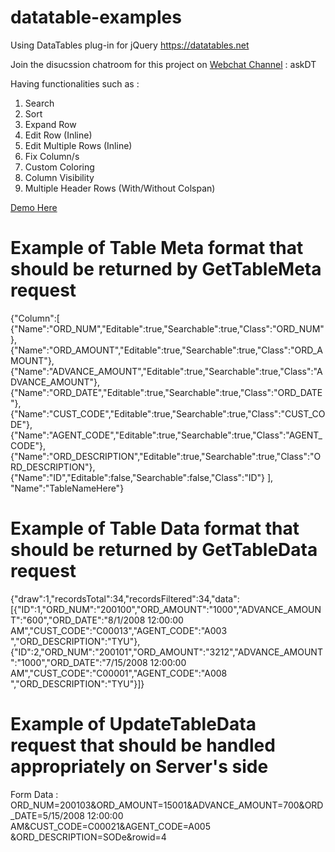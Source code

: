 # datatable-examples
Using DataTables plug-in for jQuery https://datatables.net

Join the disucssion chatroom for this project on [Webchat Channel](https://webchat.freenode.net/) : askDT

Having functionalities such as : 
1. Search
2. Sort
3. Expand Row
4. Edit Row (Inline)
5. Edit Multiple Rows (Inline)
6. Fix Column/s
7. Custom Coloring
8. Column Visibility
9. Multiple Header Rows (With/Without Colspan)

<a href="http://eunoia.gq/datatable.htm" target="_blank">Demo Here</a>

# Example of Table Meta format that should be returned by GetTableMeta request

{"Column":[
{"Name":"ORD_NUM","Editable":true,"Searchable":true,"Class":"ORD_NUM"},{"Name":"ORD_AMOUNT","Editable":true,"Searchable":true,"Class":"ORD_AMOUNT"},{"Name":"ADVANCE_AMOUNT","Editable":true,"Searchable":true,"Class":"ADVANCE_AMOUNT"},{"Name":"ORD_DATE","Editable":true,"Searchable":true,"Class":"ORD_DATE"},{"Name":"CUST_CODE","Editable":true,"Searchable":true,"Class":"CUST_CODE"},{"Name":"AGENT_CODE","Editable":true,"Searchable":true,"Class":"AGENT_CODE"},{"Name":"ORD_DESCRIPTION","Editable":true,"Searchable":true,"Class":"ORD_DESCRIPTION"},{"Name":"ID","Editable":false,"Searchable":false,"Class":"ID"}
],
"Name":"TableNameHere"}

# Example of Table Data format that should be returned by GetTableData request

{"draw":1,"recordsTotal":34,"recordsFiltered":34,"data":[{"ID":1,"ORD_NUM":"200100","ORD_AMOUNT":"1000","ADVANCE_AMOUNT":"600","ORD_DATE":"8/1/2008 12:00:00 AM","CUST_CODE":"C00013","AGENT_CODE":"A003  ","ORD_DESCRIPTION":"TYU"},{"ID":2,"ORD_NUM":"200101","ORD_AMOUNT":"3212","ADVANCE_AMOUNT":"1000","ORD_DATE":"7/15/2008 12:00:00 AM","CUST_CODE":"C00001","AGENT_CODE":"A008  ","ORD_DESCRIPTION":"TYU"}]}

# Example of UpdateTableData request that should be handled appropriately on Server's side

Form Data : ORD_NUM=200103&ORD_AMOUNT=15001&ADVANCE_AMOUNT=700&ORD_DATE=5/15/2008 12:00:00 AM&CUST_CODE=C00021&AGENT_CODE=A005  &ORD_DESCRIPTION=SODe&rowid=4

